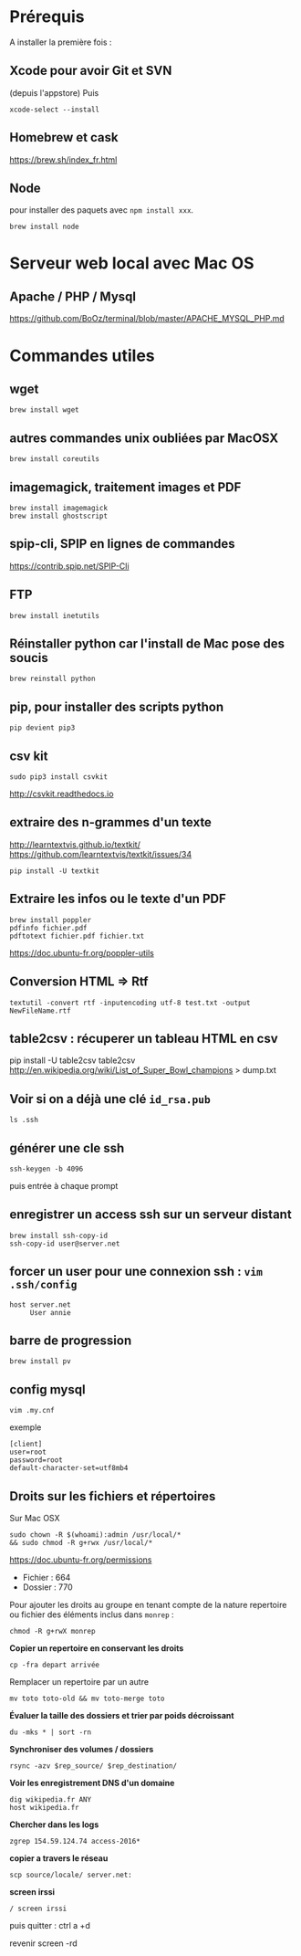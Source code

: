 # Prérequis
A installer la première fois :

## Xcode pour avoir Git et SVN
(depuis l'appstore)
Puis
```
xcode-select --install
```
## Homebrew et cask
https://brew.sh/index_fr.html

## Node
pour installer des paquets avec `npm install xxx`.
```
brew install node
```


# Serveur web local avec Mac OS 

## Apache / PHP / Mysql
https://github.com/BoOz/terminal/blob/master/APACHE_MYSQL_PHP.md


# Commandes utiles

## wget
`brew install wget`

## autres commandes unix oubliées par MacOSX
`brew install coreutils`

## imagemagick, traitement images et PDF
```
brew install imagemagick
brew install ghostscript
```
## spip-cli, SPIP en lignes de commandes
https://contrib.spip.net/SPIP-Cli

## FTP
`brew install inetutils`


## Réinstaller python car l'install de Mac pose des soucis
```
brew reinstall python
```

## pip, pour installer des scripts python
```
pip devient pip3
```

## csv kit
```
sudo pip3 install csvkit
```
http://csvkit.readthedocs.io

## extraire des n-grammes d'un texte
http://learntextvis.github.io/textkit/
https://github.com/learntextvis/textkit/issues/34

```
pip install -U textkit
```


## Extraire les infos ou le texte d'un PDF
```
brew install poppler
pdfinfo fichier.pdf
pdftotext fichier.pdf fichier.txt
```
https://doc.ubuntu-fr.org/poppler-utils


## Conversion HTML => Rtf
```
textutil -convert rtf -inputencoding utf-8 test.txt -output NewFileName.rtf
```
## table2csv : récuperer un tableau HTML en csv
pip install -U table2csv
table2csv http://en.wikipedia.org/wiki/List_of_Super_Bowl_champions > dump.txt

## Voir si on a déjà une clé `id_rsa.pub`
```
ls .ssh
```

## générer une cle ssh
```
ssh-keygen -b 4096
```
puis entrée à chaque prompt

## enregistrer un access ssh sur un serveur distant
```
brew install ssh-copy-id
ssh-copy-id user@server.net
```

## forcer un user pour une connexion ssh : `vim .ssh/config `
```
host server.net
     User annie
```

## barre de progression
```
brew install pv
```
## config mysql
`vim .my.cnf`

exemple
```
[client]
user=root
password=root
default-character-set=utf8mb4
```

## Droits sur les fichiers et répertoires

Sur Mac OSX

```
sudo chown -R $(whoami):admin /usr/local/*
&& sudo chmod -R g+rwx /usr/local/*
```


https://doc.ubuntu-fr.org/permissions
- Fichier : 664
- Dossier : 770

Pour ajouter les droits au groupe en tenant compte de la nature repertoire ou fichier des éléments inclus dans `monrep` :

```
chmod -R g+rwX monrep
```

**Copier un repertoire en conservant les droits**

```
cp -fra depart arrivée
```

Remplacer un repertoire par un autre

```
mv toto toto-old && mv toto-merge toto
```

**Évaluer la taille des dossiers et trier par poids décroissant**

```
du -mks * | sort -rn
```

**Synchroniser des volumes / dossiers**

```
rsync -azv $rep_source/ $rep_destination/
```

**Voir les enregistrement DNS d'un domaine**

```
dig wikipedia.fr ANY
host wikipedia.fr
```

**Chercher dans les logs**

`zgrep 154.59.124.74 access-2016*`


**copier a travers le réseau**

`scp source/locale/ server.net:`

**screen irssi**

```
/ screen irssi
```

puis quitter : ctrl a +d

revenir screen -rd

